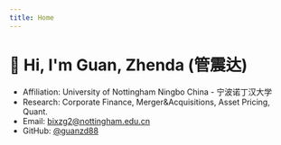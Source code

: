 ```yaml
---
title: Home
---
```


# 👋 Hi, I'm Guan, Zhenda (管震达)

- Affiliation: University of Nottingham Ningbo China - 宁波诺丁汉大学
- Research: Corporate Finance, Merger&Acquisitions, Asset Pricing, Quant.
- Email: bixzg2@nottingham.edu.cn
- GitHub: [@guanzd88](https://github.com/guanzd88)
